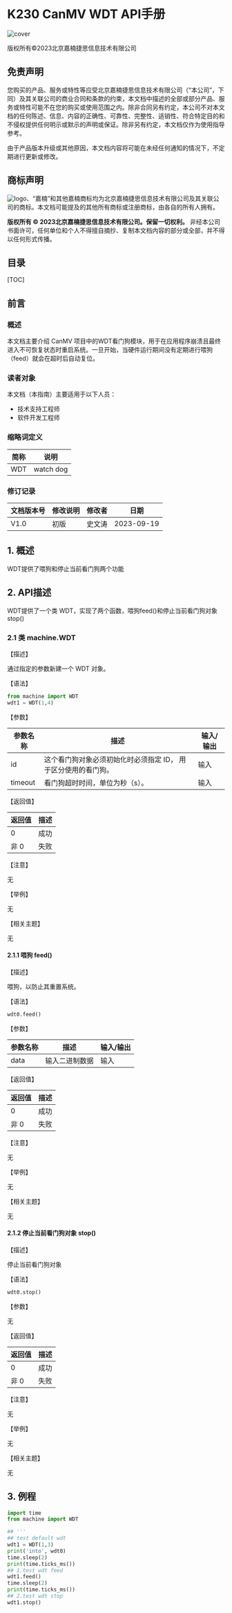 # K230 CanMV WDT API手册

![cover](../images/canaan-cover.png)

版权所有©2023北京嘉楠捷思信息技术有限公司

<div style="page-break-after:always"></div>

## 免责声明

您购买的产品、服务或特性等应受北京嘉楠捷思信息技术有限公司（“本公司”，下同）及其关联公司的商业合同和条款的约束，本文档中描述的全部或部分产品、服务或特性可能不在您的购买或使用范围之内。除非合同另有约定，本公司不对本文档的任何陈述、信息、内容的正确性、可靠性、完整性、适销性、符合特定目的和不侵权提供任何明示或默示的声明或保证。除非另有约定，本文档仅作为使用指导参考。

由于产品版本升级或其他原因，本文档内容将可能在未经任何通知的情况下，不定期进行更新或修改。

## 商标声明

![logo](../images/logo.png)、“嘉楠”和其他嘉楠商标均为北京嘉楠捷思信息技术有限公司及其关联公司的商标。本文档可能提及的其他所有商标或注册商标，由各自的所有人拥有。

**版权所有 © 2023北京嘉楠捷思信息技术有限公司。保留一切权利。**
非经本公司书面许可，任何单位和个人不得擅自摘抄、复制本文档内容的部分或全部，并不得以任何形式传播。

<div style="page-break-after:always"></div>

## 目录

[TOC]

## 前言

### 概述

本文档主要介绍 CanMV 项目中的WDT看门狗模块，用于在应用程序崩溃且最终进入不可恢复状态时重启系统。一旦开始，当硬件运行期间没有定期进行喂狗（feed）就会在超时后自动复位。

### 读者对象

本文档（本指南）主要适用于以下人员：

- 技术支持工程师
- 软件开发工程师

### 缩略词定义

| 简称 | 说明 |
| ---- | ---- |
| WDT  |  watch dog  |

### 修订记录

| 文档版本号 | 修改说明 | 修改者     | 日期       |
| ---------- | -------- | ---------- | ---------- |
| V1.0       | 初版     | 史文涛      | 2023-09-19 |

## 1. 概述

WDT提供了喂狗和停止当前看门狗两个功能

## 2. API描述

WDT提供了一个类 WDT，实现了两个函数，喂狗feed()和停止当前看门狗对象stop()

### 2.1 类 machine.WDT

【描述】

通过指定的参数新建一个 WDT 对象。

【语法】

```python
from machine import WDT
wdt1 = WDT(1,4)
```

【参数】

| 参数名称        | 描述                          | 输入/输出 |
|-----------------|-------------------------------|-----------|
| id  | 这个看门狗对象必须初始化时必须指定 ID， 用于区分使用的看门狗。            | 输入      |
| timeout  |  看门狗超时时间，单位为秒（s）。            | 输入      |

【返回值】

| 返回值  | 描述                            |
|---------|---------------------------------|
| 0       | 成功                          |
| 非 0    | 失败 |

【注意】

无

【举例】

无

【相关主题】

无

#### 2.1.1 喂狗 feed()

【描述】

喂狗，以防止其重置系统。

【语法】

```python
wdt0.feed()
```

【参数】

| 参数名称        | 描述                          | 输入/输出 |
|-----------------|-------------------------------|-----------|
| data  | 输入二进制数据            | 输入      |

【返回值】

| 返回值  | 描述                            |
|---------|---------------------------------|
| 0       | 成功                          |
| 非 0    | 失败 |

【注意】

无

【举例】

无

【相关主题】

无

#### 2.1.2 停止当前看门狗对象 stop()

【描述】

停止当前看门狗对象

【语法】

```python
wdt0.stop()
```

【参数】

无

【返回值】

| 返回值  | 描述                            |
|---------|---------------------------------|
| 0       | 成功                          |
| 非 0    | 失败 |

【注意】

无

【举例】

无

【相关主题】

无

## 3. 例程

```python
import time
from machine import WDT

## '''
## test default wdt
wdt1 = WDT(1,3)
print('into', wdt0)
time.sleep(2)
print(time.ticks_ms())
## 1.test wdt feed
wdt1.feed()
time.sleep(2)
print(time.ticks_ms())
## 2.test wdt stop
wdt1.stop()
```
